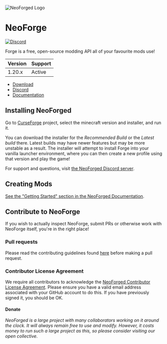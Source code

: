 ![NeoForged Logo](../../NeoForge/docs/assets/neoforged_logo.png)

NeoForge
=============
[![Discord](https://img.shields.io/discord/313125603924639766.svg?color=%237289da&label=Discord&logo=discord&logoColor=%237289da)][Discord] 


Forge is a free, open-source modding API all of your favourite mods use!

| Version | Support |
|---------|---------|
| 1.20.x  | Active  |

* [Download]
* [Discord]
* [Documentation]

## Installing NeoForged

Go to [CurseForge][CurseForge] project, select the minecraft version and installer, and run it.

You can download the installer for the *Recommended Build* or the
 *Latest build* there. Latest builds may have newer features but may be
 more unstable as a result. The installer will attempt to install Forge
 into your vanilla launcher environment, where you can then create a new
 profile using that version and play the game!
 
For support and questions, visit [the NeoForged Discord server][Discord].

## Creating Mods

[See the "Getting Started" section in the NeoForged Documentation][Getting-Started].

## Contribute to NeoForge

If you wish to actually inspect NeoForge, submit PRs or otherwise work
with NeoForge itself, you're in the right place!

### Pull requests

Please read the contributing guidelines found [here][Contributing] before making a pull request.

### Contributor License Agreement
We require all contributors to acknowledge the [NeoForged Contributor License Agreement][CLA]. 
Please ensure you have a valid email address associated with your GitHub account to do this. If you have previously 
 signed it, you should be OK.

#### Donate
*NeoForged is a large project with many collaborators working on it around the clock. It will always remain 
free to use and modify. However, it costs money to run such a large project as this, so please consider visiting
our open collective.*

[Contributing]: ../../NeoForge2/docs/CONTRIBUTING.md
[CLA]: https://cla-assistant.io/neoforged/NeoForge
[Download]: https://maven.neoforged.net/#/releases/net/neoforged/forge/
[Discord]: https://discord.neoforged.net/
[Documentation]: https://docs.neoforged.net/
[Getting-Started]: https://docs.neoforged.net/docs/gettingstarted/
[CurseForge]: https://curseforge.com
